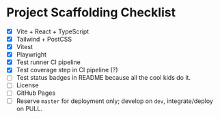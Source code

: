 # Project Scaffolding Checklist

- [X] Vite + React + TypeScript
- [X] Tailwind + PostCSS
- [X] Vitest
- [X] Playwright
- [X] Test runner CI pipeline
- [X] Test coverage step in CI pipeline (?)
- [ ] Test status badges in README because all the cool kids do it.
- [ ] License
- [ ] GitHub Pages
- [ ] Reserve `master` for deployment only; develop on `dev`, integrate/deploy on PULL.